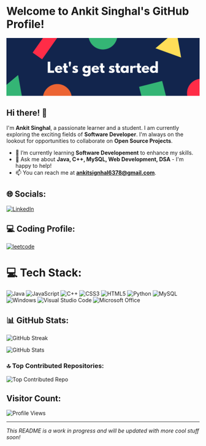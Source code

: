 # Welcome to Ankit Singhal's GitHub Profile!

![Ankit Singhal](https://raw.githubusercontent.com/realankitsinghal/realankitsinghal/main/Colorful%20Shapes%20Header%20Banner.png)


## Hi there! 👋

I'm **Ankit Singhal**, a passionate learner and a student. I am currently exploring the exciting fields of **Software Developer**. I'm always on the lookout for opportunities to collaborate on **Open Source Projects**.

- 🌱 I’m currently learning **Software Developement** to enhance my skills.
- 💬 Ask me about **Java, C++, MySQL, Web Development, DSA** - I'm happy to help!
- 📫 You can reach me at **ankitsignhal6378@gmail.com**.

## 🌐 Socials:
[![LinkedIn](https://img.shields.io/badge/LinkedIn-%230077B5.svg?logo=linkedin&logoColor=white)](https://www.linkedin.com/in/realankitsinghal/)

<!--Coding platform-->
## ‍💻 Coding Profile:

[![leetcode](https://img.shields.io/badge/-LeetCode-FFA116?style=for-the-badge&logo=LeetCode&logoColor=black)](https://leetcode.com/realankitsinghal/)

# 💻 Tech Stack:
![Java](https://img.shields.io/badge/java-%23ED8B00.svg?style=for-the-badge&logo=java&logoColor=white) 
![JavaScript](https://img.shields.io/badge/javascript-%23323330.svg?style=for-the-badge&logo=javascript&logoColor=%23F7DF1E) 
![C++](https://img.shields.io/badge/c++-%2300599C.svg?style=for-the-badge&logo=c%2B%2B&logoColor=white) 
![CSS3](https://img.shields.io/badge/css3-%231572B6.svg?style=for-the-badge&logo=css3&logoColor=white) 
![HTML5](https://img.shields.io/badge/html5-%23E34F26.svg?style=for-the-badge&logo=html5&logoColor=white)
![Python](https://img.shields.io/badge/python-3670A0?style=for-the-badge&logo=python&logoColor=ffdd54) 
![MySQL](https://img.shields.io/badge/mysql-%2300f.svg?style=for-the-badge&logo=mysql&logoColor=white) 
![Windows](https://img.shields.io/badge/Windows-0078D6?style=for-the-badge&logo=windows&logoColor=white)
![Visual Studio Code](https://img.shields.io/badge/VSCode-0078D4?style=for-the-badge&logo=visual%20studio%20code&logoColor=white)
![Microsoft Office](https://img.shields.io/badge/Microsoft_Office-D83B01?style=for-the-badge&logo=microsoft-office&logoColor=white)

## 📊 GitHub Stats:

![GitHub Streak](https://github-readme-streak-stats.herokuapp.com/?user=realankitsinghal&)

![GitHub Stats](https://github-readme-stats-mu-dusky.vercel.app/api?username=realankitsinghal&show_icons=true&theme=radical&count_private=true&include_all_commits=true)

### 🔝 Top Contributed Repositories:

![Top Contributed Repo](https://github-contributor-stats.vercel.app/api?username=realankitsinghal&limit=5&theme=dracula&combine_all_yearly_contributions=true)

## Visitor Count:

![Profile Views](https://komarev.com/ghpvc/?username=realankitsinghal&color=blueviolet)

---

_This README is a work in progress and will be updated with more cool stuff soon!_
